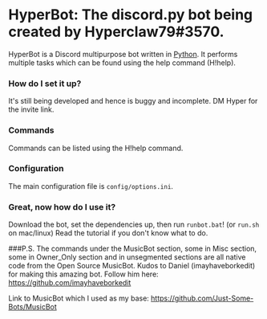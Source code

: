 # HyperBot: The discord.py bot being created by Hyperclaw79#3570. 

HyperBot is a Discord multipurpose bot written in [Python](https://www.python.org "Python homepage"). It performs multiple tasks which can be found using the help command (H!help).



### How do I set it up?
 
It's still being developed and hence is buggy and incomplete. DM Hyper for the invite link.



### Commands 

Commands can be listed using the H!help command.



### Configuration

 The main configuration file is `config/options.ini`.



### Great, now how do I use it? 
Download the bot, set the dependencies up, then run `runbot.bat`! (or `run.sh` on mac/linux)  Read the tutorial if you don't know what to do.


###P.S. The commands under the MusicBot section, some in Misc section, some in Owner_Only section and in unsegmented sections are all native code from the Open Source MusicBot. Kudos to Daniel (imayhaveborkedit) for making this amazing bot.
Follow him here: https://github.com/imayhaveborkedit 

Link to MusicBot which I used as my base:
https://github.com/Just-Some-Bots/MusicBot